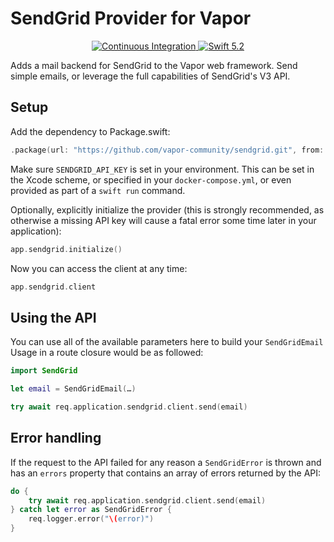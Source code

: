 # SendGrid Provider for Vapor

<p align="center">
    <a href="https://github.com/vapor-community/sendgrid/actions">
        <img src="https://github.com/vapor-community/sendgrid/workflows/test/badge.svg" alt="Continuous Integration">
    </a>
    <a href="https://swift.org">
        <img src="http://img.shields.io/badge/swift-5.2-brightgreen.svg" alt="Swift 5.2">
    </a>
</p>

Adds a mail backend for SendGrid to the Vapor web framework. Send simple emails,
or leverage the full capabilities of SendGrid's V3 API.

## Setup
Add the dependency to Package.swift:

~~~~swift
.package(url: "https://github.com/vapor-community/sendgrid.git", from: "4.0.0")
~~~~

Make sure `SENDGRID_API_KEY` is set in your environment. This can be set in the
Xcode scheme, or specified in your `docker-compose.yml`, or even provided as
part of a `swift run` command.

Optionally, explicitly initialize the provider (this is strongly recommended, as
otherwise a missing API key will cause a fatal error some time later in your
application):

~~~~swift
app.sendgrid.initialize()
~~~~

Now you can access the client at any time:
~~~~swift
app.sendgrid.client
~~~~

## Using the API

You can use all of the available parameters here to build your `SendGridEmail`
Usage in a route closure would be as followed:

~~~~swift
import SendGrid

let email = SendGridEmail(…)

try await req.application.sendgrid.client.send(email)
~~~~

## Error handling

If the request to the API failed for any reason a `SendGridError` is thrown and has an `errors` property that contains an array of errors returned by the API:

~~~~swift
do {
    try await req.application.sendgrid.client.send(email)
} catch let error as SendGridError {
    req.logger.error("\(error)")
}
~~~~

